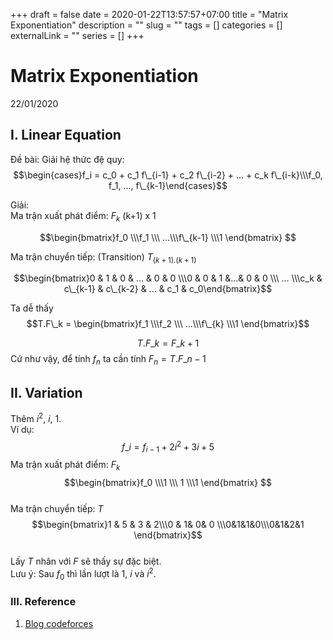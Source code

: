 +++ 
draft = false
date = 2020-01-22T13:57:57+07:00
title = "Matrix Exponentiation"
description = ""
slug = "" 
tags = []
categories = []
externalLink = ""
series = []
+++

# Matrix Exponentiation
22/01/2020

## I. Linear Equation
Đề bài: Giải hệ thức đệ quy:  
$$\begin{cases}f_i = c_0 + c_1 f\_{i-1} + c_2 f\_{i-2} + ... + c_k f\_{i-k}\\\f_0, f_1, ..., f\_{k-1}\end{cases}$$

Giải:  
Ma trận xuất phát điểm: $F_k$ (k+1) x 1

$$\begin{bmatrix}f_0 \\\f_1 \\\ ...\\\f\_{k-1} \\\1 \end{bmatrix}
$$

Ma trận chuyển tiếp: (Transition) $T_{(k+1).(k+1)}$  

$$\begin{bmatrix}0 & 1 & 0 & ... & 0 & 0 \\\0 & 0 & 1 &...& 0 & 0 \\\ ... \\\c_k & c\_{k-1} & c\_{k-2} & ... & c_1 & c_0\end{bmatrix}$$

Ta dễ thấy  
$$T.F\_k = \begin{bmatrix}f_1 \\\f_2 \\\ ...\\\f\_{k} \\\1 \end{bmatrix}$$

$$T.F\_k = F\_{k+1}$$
Cứ như vậy, để tính $f_n$ ta cần tính $F_n = T.F\_{n-1}$  
## II. Variation
Thêm $i^2$, $i$, $1$.  
Ví dụ:   
$$f\_i = f_{i-1} + 2i^2 + 3i + 5$$
Ma trận xuất phát điểm:  $F_k$  
$$\begin{bmatrix}f_0 \\\1 \\\ 1 \\\1 \end{bmatrix}
$$  
Ma trận chuyển tiếp: $T$
$$\begin{bmatrix}1 & 5 & 3 & 2\\\0 & 1& 0& 0 \\\0&1&1&0\\\0&1&2&1 \end{bmatrix}$$  
Lấy $T$ nhân với $F$ sẽ thấy sự đặc biệt.  
Lưu ý: Sau $f_0$ thì lần lượt là $1$, $i$ và $i^2$.  



### III. Reference
1. [Blog codeforces](https://codeforces.com/blog/entry/67776)